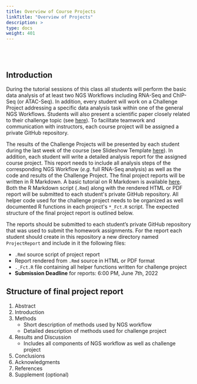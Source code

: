 ```yaml
---
title: Overview of Course Projects 
linkTitle: "Overview of Projects"
description: >
type: docs
weight: 401
---
```


<br></br>

## Introduction

During the tutorial sessions of this class all students will perform the basic
data analysis of at least two NGS Workflows including RNA-Seq and ChIP-Seq (or ATAC-Seq).
In addition, every student will work on a Challenge
Project addressing a specific data analysis task within one of the general NGS
Workflows. Students will also present a scientific paper closely related to
their challenge topic (see
[here](https://girke.bioinformatics.ucr.edu/GEN242/assignments/presentations/paper_presentations/)).
To facilitate teamwork and communication with instructors, each course project will be
assigned a private GitHub repository.

The results of the Challenge Projects will be presented by each student
during the last week of the course (see Slideshow Template
[here](https://docs.google.com/presentation/d/1XxV5kseWrmPuLzk0x64_sRFDunyg40iMF2qSUCJ2vPE/edit?usp=sharing)).
In addition, each student will write a detailed analysis report for the assigned
course project. This report needs to include all analysis steps of the
corresponding NGS Workflow (_e.g._ full RNA-Seq analysis) as well as the
code and results of the Challenge Project. The final project reports will be written
in R Markdown. A basic tutorial on R Markdown is available [here](https://girke.bioinformatics.ucr.edu/GEN242/tutorials/rmarkdown/rmarkdown/). 
Both the R Markdown script (`.Rmd`) along with the rendered HTML or PDF report will 
be submitted to each student's private GitHub repository. All helper code used for 
the challenge project needs to be organized as well documented R functions in each 
project's `*_Fct.R` script. The expected structure of the final project report is outlined below. 

The reports should be submitted to each student’s private GitHub repository that
was used to submit the homework assignments. For the report each student should create in
this repository a new directory named `ProjectReport` and include in it the
following files: 

* `.Rmd` source script of project report 
* Report rendered from `.Rmd` source in HTML or PDF format
* `._Fct.R` file containing all helper functions written for challenge project
* __Submission Deadline__ for reports: 6:00 PM, June 7th, 2022


## Structure of final project report

1. Abstract
2. Introduction
3. Methods
    + Short description of methods used by NGS workflow
    + Detailed description of methods used for challenge project
4. Results and Discussion
    + Includes all components of NGS workflow as well as challenge project
5. Conclusions
6. Acknowledgments
7. References
8. Supplement (optional)


